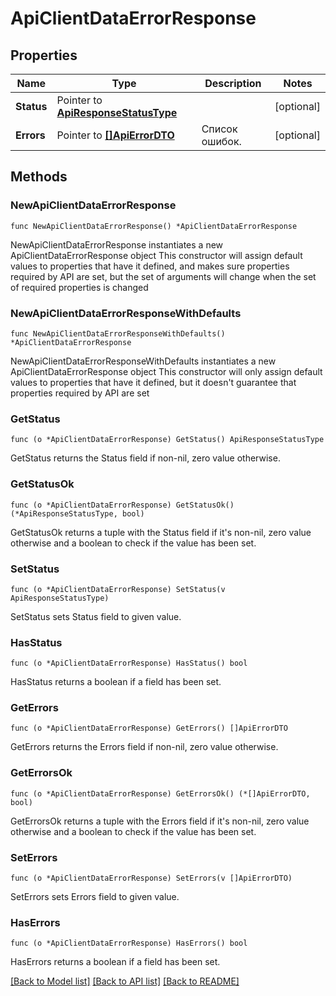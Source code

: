 # ApiClientDataErrorResponse

## Properties

Name | Type | Description | Notes
------------ | ------------- | ------------- | -------------
**Status** | Pointer to [**ApiResponseStatusType**](ApiResponseStatusType.md) |  | [optional] 
**Errors** | Pointer to [**[]ApiErrorDTO**](ApiErrorDTO.md) | Список ошибок. | [optional] 

## Methods

### NewApiClientDataErrorResponse

`func NewApiClientDataErrorResponse() *ApiClientDataErrorResponse`

NewApiClientDataErrorResponse instantiates a new ApiClientDataErrorResponse object
This constructor will assign default values to properties that have it defined,
and makes sure properties required by API are set, but the set of arguments
will change when the set of required properties is changed

### NewApiClientDataErrorResponseWithDefaults

`func NewApiClientDataErrorResponseWithDefaults() *ApiClientDataErrorResponse`

NewApiClientDataErrorResponseWithDefaults instantiates a new ApiClientDataErrorResponse object
This constructor will only assign default values to properties that have it defined,
but it doesn't guarantee that properties required by API are set

### GetStatus

`func (o *ApiClientDataErrorResponse) GetStatus() ApiResponseStatusType`

GetStatus returns the Status field if non-nil, zero value otherwise.

### GetStatusOk

`func (o *ApiClientDataErrorResponse) GetStatusOk() (*ApiResponseStatusType, bool)`

GetStatusOk returns a tuple with the Status field if it's non-nil, zero value otherwise
and a boolean to check if the value has been set.

### SetStatus

`func (o *ApiClientDataErrorResponse) SetStatus(v ApiResponseStatusType)`

SetStatus sets Status field to given value.

### HasStatus

`func (o *ApiClientDataErrorResponse) HasStatus() bool`

HasStatus returns a boolean if a field has been set.

### GetErrors

`func (o *ApiClientDataErrorResponse) GetErrors() []ApiErrorDTO`

GetErrors returns the Errors field if non-nil, zero value otherwise.

### GetErrorsOk

`func (o *ApiClientDataErrorResponse) GetErrorsOk() (*[]ApiErrorDTO, bool)`

GetErrorsOk returns a tuple with the Errors field if it's non-nil, zero value otherwise
and a boolean to check if the value has been set.

### SetErrors

`func (o *ApiClientDataErrorResponse) SetErrors(v []ApiErrorDTO)`

SetErrors sets Errors field to given value.

### HasErrors

`func (o *ApiClientDataErrorResponse) HasErrors() bool`

HasErrors returns a boolean if a field has been set.


[[Back to Model list]](../README.md#documentation-for-models) [[Back to API list]](../README.md#documentation-for-api-endpoints) [[Back to README]](../README.md)



